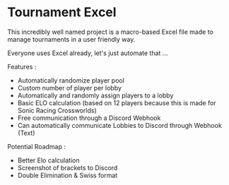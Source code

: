 # Tournament Excel
This incredibly well named project is a macro-based Excel file made to manage tournaments in a user friendly way.

Everyone uses Excel already, let's just automate that ...

Features :
- Automatically randomize player pool
- Custom number of player per lobby
- Automatically and randomly assign players to a lobby
- Basic ELO calculation (based on 12 players because this is made for Sonic Racing Crossworlds)
- Free communication through a Discord Webhook
- Can automatically communicate Lobbies to Discord through Webhook (Text)

Potential Roadmap :
- Better Elo calculation
- Screenshot of brackets to Discord
- Double Elimination & Swiss format
